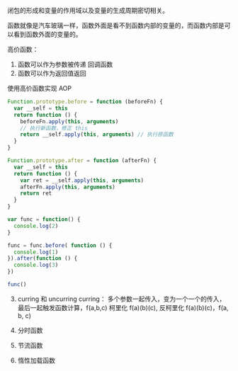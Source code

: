闭包的形成和变量的作用域以及变量的生成周期密切相关。

函数就像是汽车玻璃一样，函数外面是看不到函数内部的变量的，而函数内部是可以看到函数外面的变量的。

高价函数：
1. 函数可以作为参数被传递
  回调函数
2. 函数可以作为返回值返回

使用高价函数实现 AOP
```javascript
Function.prototype.before = function (beforeFn) {
  var __self = this
  return function () {
    beforeFn.apply(this, arguments)
    // 执行新函数，修正 this
    return __self.apply(this, arguments) // 执行原函数
  }
}

Function.prototype.after = function (afterFn) {
  var __self = this
  return function () {
    var ret = __self.apply(this, arguments) 
    afterFn.apply(this, arguments)
    return ret
  }
}

var func = function() {
  console.log(2)
}

func = func.before( function () {
  console.log(1)
}).after(function () {
  console.log(3)
})

func()
```

3. curring 和 uncurring
  curring： 多个参数一起传入，变为一个一个的传入，最后一起触发函数计算，f(a,b,c) 柯里化 f(a)(b)(c), 反柯里化 f(a)(b)(c)，f(a, b, c)

4. 分时函数
5. 节流函数
6. 惰性加载函数